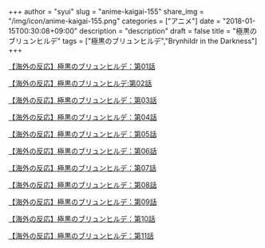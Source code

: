 +++
author = "syui"
slug = "anime-kaigai-155"
share_img = "/img/icon/anime-kaigai-155.png"
categories = ["アニメ"]
date = "2018-01-15T00:30:08+09:00"
description = "description"
draft = false
title = "極黒のブリュンヒルデ"
tags = ["極黒のブリュンヒルデ","Brynhildr in the Darkness"]
+++



<a href="http://blog.livedoor.jp/animekaigai/archives/1001407677.html" rel="nofollow" target="_blank" title="【海外の反応】極黒のブリュンヒルデ：第01話">【海外の反応】極黒のブリュンヒルデ：第01話</a>

<a href="http://blog.livedoor.jp/animekaigai/archives/1001706423.html" rel="nofollow" target="_blank" title="【海外の反応】極黒のブリュンヒルデ:第02話">【海外の反応】極黒のブリュンヒルデ:第02話</a>

<a href="http://blog.livedoor.jp/animekaigai/archives/1001992670.html" rel="nofollow" target="_blank" title="【海外の反応】極黒のブリュンヒルデ：第03話">【海外の反応】極黒のブリュンヒルデ：第03話</a>

<a href="http://blog.livedoor.jp/animekaigai/archives/1002278278.html" rel="nofollow" target="_blank" title="【海外の反応】極黒のブリュンヒルデ：第04話">【海外の反応】極黒のブリュンヒルデ：第04話</a>

<a href="http://blog.livedoor.jp/animekaigai/archives/1002589102.html" rel="nofollow" target="_blank" title="【海外の反応】極黒のブリュンヒルデ：第05話">【海外の反応】極黒のブリュンヒルデ：第05話</a>

<a href="http://blog.livedoor.jp/animekaigai/archives/1002872615.html" rel="nofollow" target="_blank" title="【海外の反応】極黒のブリュンヒルデ：第06話">【海外の反応】極黒のブリュンヒルデ：第06話</a>

<a href="http://blog.livedoor.jp/animekaigai/archives/1003227195.html" rel="nofollow" target="_blank" title="【海外の反応】極黒のブリュンヒルデ：第07話">【海外の反応】極黒のブリュンヒルデ：第07話</a>

<a href="http://blog.livedoor.jp/animekaigai/archives/1003806972.html" rel="nofollow" target="_blank" title="【海外の反応】極黒のブリュンヒルデ：第08話">【海外の反応】極黒のブリュンヒルデ：第08話</a>

<a href="http://blog.livedoor.jp/animekaigai/archives/1004263575.html" rel="nofollow" target="_blank" title="【海外の反応】極黒のブリュンヒルデ：第09話">【海外の反応】極黒のブリュンヒルデ：第09話</a>

<a href="http://blog.livedoor.jp/animekaigai/archives/1004368295.html" rel="nofollow" target="_blank" title="【海外の反応】極黒のブリュンヒルデ：第10話">【海外の反応】極黒のブリュンヒルデ：第10話</a>

<a href="http://blog.livedoor.jp/animekaigai/archives/1004832878.html" rel="nofollow" target="_blank" title="【海外の反応】極黒のブリュンヒルデ：第11話">【海外の反応】極黒のブリュンヒルデ：第11話</a>
